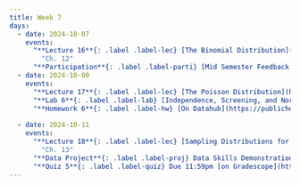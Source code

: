 ```yaml
---
title: Week 7
days:
  - date: 2024-10-07
    events:
      "**Lecture 16**{: .label .label-lec} [The Binomial Distribution](https://ph142-ucb.github.io/fa24/src/lec/Lec16_Discrete-distns.html) [(Recording)](https://kaf.berkeley.edu/media/t/1_aask8pb3/354120542) ":
        "Ch. 12"
      "**Participation**{: .label .label-parti} [Mid Semester Feedback Survey](https://forms.gle/Nw4hVszX9ffdsnQd6) ":
  - date: 2024-10-09
    events:
      "**Lecture 17**{: .label .label-lec} [The Poisson Distribution](https://ph142-ucb.github.io/fa24/src/lec/Lec17_Poisson-distrn.html) [(Recording)](https://kaf.berkeley.edu/media/t/1_7u4yy27l/354120542)":
      "**Lab 6**{: .label .label-lab} [Independence, Screening, and Normal Distribution](https://publichealth.datahub.berkeley.edu/hub/user-redirect/git-pull?repo=https%3A%2F%2Fgithub.com%2Fph142-ucb%2Fph142-fa24&urlpath=rstudio%2F&branch=main) (Due Oct 11th)":
      "**Homework 6**{: .label .label-hw} [On Datahub](https://publichealth.datahub.berkeley.edu/hub/user-redirect/git-pull?repo=https%3A%2F%2Fgithub.com%2Fph142-ucb%2Fph142-fa24&urlpath=rstudio%2F&branch=main)": 
      
  - date: 2024-10-11
    events:
      "**Lecture 18**{: .label .label-lec} [Sampling Distributions for a Mean and Proportion; Central Limit Theorem](https://ph142-ucb.github.io/fa24/src/lec/Lec18-_Sampling-distns.html) [(Recording)](https://kaf.berkeley.edu/media/t/1_4xqwchx0/354120542)":
        "Ch. 13"
      "**Data Project**{: .label .label-proj} Data Skills Demonstration Part I (Due 10:00 PM PST)":
      "**Quiz 5**{: .label .label-quiz} Due 11:59pm [on Gradescope](https://www.gradescope.com/courses/833518)":
---
```


